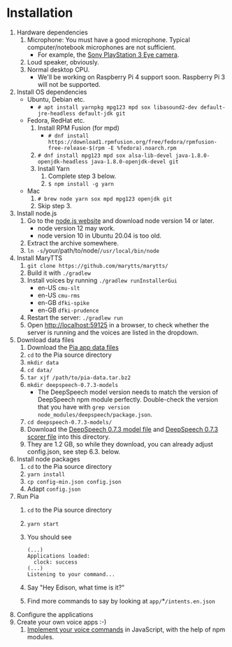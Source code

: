 # Installation

1. Hardware dependencies
   1. Microphone: You must have a good microphone. Typical computer/notebook microphones are not sufficient.
      * For example, the [Sony PlayStation 3 Eye camera](https://www.amazon.de/dp/B00LME2JGQ/).
   2. Loud speaker, obviously.
   3. Normal desktop CPU.
      * We'll be working on Raspberry Pi 4 support soon. Raspberry Pi 3 will not be supported.
2. Install OS dependencies
   * Ubuntu, Debian etc.
     * `# apt install yarnpkg mpg123 mpd sox libasound2-dev default-jre-headless default-jdk git`
   * Fedora, RedHat etc.
     1. Install RPM Fusion \(for mpd\)
        * `# dnf install https://download1.rpmfusion.org/free/fedora/rpmfusion-free-release-$(rpm -E %fedora).noarch.rpm`
     2. `# dnf install mpg123 mpd sox alsa-lib-devel java-1.8.0-openjdk-headless java-1.8.0-openjdk-devel git`
     3. Install Yarn
        1. Complete step 3 below.
        2. `$ npm install -g yarn`
   * Mac
     1. `# brew node yarn sox mpd mpg123 openjdk git`
     2. Skip step 3.
3. Install node.js
   1. Go to the [node.js website](https://nodejs.org/en/) and download node version 14 or later.
      * node version 12 may work.
      * node version 10 in Ubuntu 20.04 is too old.
   2. Extract the archive somewhere.
   3. `ln -s`/your/path/to/node/`/usr/local/bin/node`
4. Install MaryTTS
   1. `git clone https://github.com/marytts/marytts/`
   2. Build it with `./gradlew`
   3. Install voices by running `./gradlew runInstallerGui`
      * en-US `cmu-slt`
      * en-US `cmu-rms`
      * en-GB `dfki-spike`
      * en-GB `dfki-prudence`
   4. Restart the server: `./gradlew run`
   5. Open [http://localhost:59125](http://localhost:59125) in a browser, to check whether the server is running and the voices are listed in the dropdown.
5. Download data files
   1. Download the [Pia app data files](https://pia.im/download/pia-data.tar.bz2)
   2. `cd` to the Pia source directory
   3. `mkdir data`
   4. `cd data/`
   5. `tar xjf /path/to/pia-data.tar.bz2`
   6. `mkdir deepspeech-0.7.3-models`
      * The DeepSpeech model version needs to match the version of DeepSpeech npm module perfectly. Double-check the version that you have with `grep version node_modules/deepspeech/package.json`.
   7. `cd deepspeech-0.7.3-models/`
   8. Download the [DeepSpeech 0.7.3 model file](https://github.com/mozilla/DeepSpeech/releases/download/v0.7.3/deepspeech-0.7.3-models.pbmm) and [DeepSpeech 0.7.3 scorer file](https://github.com/mozilla/DeepSpeech/releases/download/v0.7.3/deepspeech-0.7.3-models.scorer) into this directory.
   9. They are 1.2 GB, so while they download, you can already adjust config.json, see step 6.3. below.
6. Install node packages
   1. `cd` to the Pia source directory
   2. `yarn install`
   3. `cp config-min.json config.json`
   4. Adapt `config.json`
7. Run Pia
   1. `cd` to the Pia source directory
   2. `yarn start`
   3. You should see

      ```text
      (...)
      Applications loaded:
        clock: success
      (...)
      Listening to your command...
      ```

   4. Say "Hey Edison, what time is it?"
   5. Find more commands to say by looking at `app/`\*`/intents.en.json`
8. Configure the applications
9. Create your own voice apps :-\)
   1. [Implement your voice commands](../develop/app/create-the-stub-files.md) in JavaScript, with the help of npm modules.

